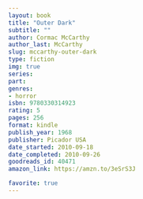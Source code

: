 ```yaml
---
layout: book
title: "Outer Dark"
subtitle: ""
author: Cormac McCarthy
author_last: McCarthy
slug: mccarthy-outer-dark
type: fiction
img: true
series: 
part: 
genres:
- horror
isbn: 9780330314923
rating: 5
pages: 256
format: kindle
publish_year: 1968
publisher: Picador USA
date_started: 2010-09-18
date_completed: 2010-09-26
goodreads_id: 40471
amazon_link: https://amzn.to/3eSrS3J

favorite: true
---
```

